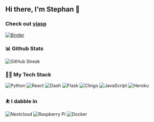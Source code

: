 ## Hi there, I'm Stephan 👋

### Check out [viasp](https://github.com/stephanzwicknagl/viasp)
[![Binder](https://mybinder.org/badge_logo.svg)](https://mybinder.org/v2/gh/stephanzwicknagl/viasp/main?filepath=examples%2FIntroduction%20to%20viASP.ipynb)




### 📊 Github Stats
<!-- ![Stephan's GitHub stats](https://github-readme-stats.vercel.app/api?username=stephanzwicknagl&show_icons=true&theme=synthwave) -->

![GitHub Streak](https://github-readme-streak-stats.herokuapp.com/?user=stephanzwicknagl&theme=synthwave)

### 👨‍💻 My Tech Stack

![Python](https://img.shields.io/badge/-Python-3776AB?logo=python&logoColor=white)
![React](https://img.shields.io/badge/-ReactJS-61DAFB?logo=react&logoColor=white)
![Dash](https://img.shields.io/badge/-Plotly%20Dash-3F4F75?logo=plotly&logoColor=white)
![Flask](https://img.shields.io/badge/-Flask-000000?logo=flask&logoColor=white)
![Clingo](https://img.shields.io/badge/-Clingo-006490)
![JavaScript](https://img.shields.io/badge/-JavaScript-F7DF1E?logo=javascript&logoColor=white)
![Heroku](https://img.shields.io/badge/-Heroku-430098?logo=heroku&logoColor=white)

### ⛹️ I dabble in

![Nextcloud](https://img.shields.io/badge/-Nextcloud-0082C9?logo=nextcloud&logoColor=white)
![Raspberry Pi](https://img.shields.io/badge/-Raspberry%20Pi-C51A4A?logo=raspberry-pi&logoColor=white)
![Docker](https://img.shields.io/badge/-Docker-2496ED?logo=docker&logoColor=white)
